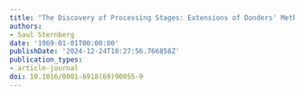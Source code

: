 ```yaml
---
title: "The Discovery of Processing Stages: Extensions of Donders' Method"
authors:
- Saul Sternberg
date: '1969-01-01T00:00:00'
publishDate: '2024-12-24T10:27:56.766858Z'
publication_types:
- article-journal
doi: 10.1016/0001-6918(69)90055-9
---
```

